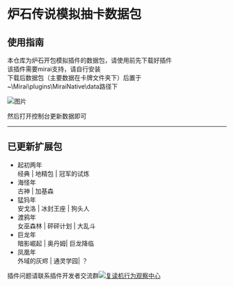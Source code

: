 # 炉石传说模拟抽卡数据包
## 使用指南
本仓库为炉石开包模拟插件的数据包，请使用前先下载好插件  
该插件需要mirai支持，请自行安装  
下载后数据包（主要数据在卡牌文件夹下）后置于~\Mirai\plugins\MiraiNative\data路径下   


![图片](https://img01.sogoucdn.com/app/a/100520146/4ddf5d3102f27c10b9a99923e2018c14)




然后打开控制台更新数据即可

***

## 已更新扩展包


- 起初两年  
 经典 | 地精包 | 冠军的试炼  
- 海怪年  
古神 | 加基森    
- 猛犸年  
安戈洛 | 冰封王座 | 狗头人  
- 渡鸦年  
女巫森林 | 砰砰计划 | 大乱斗  
- 巨龙年  
暗影崛起 | 奥丹姆| 巨龙降临  
- 凤凰年    
外域的灰烬 | 通灵学园| ？



插件问题请联系插件开发者交流群<a target="_blank" href="https://qm.qq.com/cgi-bin/qm/qr?k=lqxi6UPqe3WDrdnWtoVWUejRT5RbMbJT&jump_from=webapi"><img border="0" src="//pub.idqqimg.com/wpa/images/group.png" alt="复读机行为观察中心" title="复读机行为观察中心"></a>
